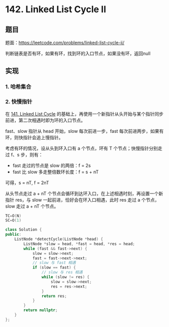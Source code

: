 # 142. Linked List Cycle II

## 题目

题面：https://leetcode.com/problems/linked-list-cycle-ii/

判断链表是否有环，如果有环，找到环的入口节点，如果没有环，返回null

## 实现

### 1. 哈希集合


### 2. 快慢指针

在 [141. Linked List Cycle](https://leetcode.com/problems/linked-list-cycle/) 的基础上，再使用一个新指针从头开始与某个指针同步前进，第二次相遇时即为环的入口节点。

fast、slow 指针从 head 开始，slow 每次前进一步，fast 每次前进两步，如果有环，则快指针会追上慢指针。

考虑有环的情况，设从头到环入口有 a 个节点，环有 T 个节点；快慢指针分别走过 f、s 步，则有：

* fast 走过的节点是 slow 的两倍：f = 2s
* fast 比 slow 多走整倍数环长度：f = s + nT

可得，s = nT, f = 2nT

从头节点走过 a + nT 个节点会循环到达环入口，在上述相遇时刻，再设置一个新指针 res，与 slow 一起前进，恰好会在环入口相遇，此时 res 走过 a 个节点，slow 走过 a + nT 个节点。

``` c++
TC=O(N)
SC=O(1)

class Solution {
public:
    ListNode *detectCycle(ListNode *head) {
        ListNode *slow = head, *fast = head, *res = head;
        while (fast && fast->next) {
            slow = slow->next;
            fast = fast->next->next;
            // slow 与 fast 相遇
            if (slow == fast) {
                // slow 与 res 相遇
                while (slow != res) {
                    slow = slow->next;
                    res = res->next;
                }
                return res;
            }
        }
        return nullptr;
    } 
};
```
